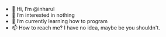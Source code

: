 - 👋 Hi, I’m @inharul
- 👀 I’m interested in nothing
- 🌱 I’m currently learning how to program
- 📫 How to reach me? I have no idea, maybe be you shouldn't.
